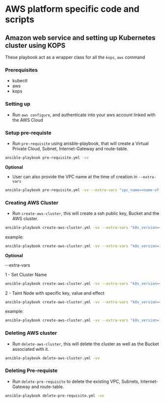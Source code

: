 # AWS platform specific code and scripts

## Amazon web service and setting up Kubernetes cluster using KOPS

These playbook act as a wrapper class for all the `kops`, `aws`  command

### Prerequisites

- kubectl
- aws
- kops

### Setting up

- Run `aws configure`, and authenticate into your aws account linked with the AWS Cloud

### Setup pre-requiste

- Run `pre-requisite` using anisble-playbook, that will create a Virtual Private Cloud, Subnet, Internet-Gateway and route-table.

```bash
ansible-playbook pre-requisite.yml -vv
```

**Optional**

- User can also provide the VPC name at the time of creation in `--extra-vars`

```bash
ansible-playbook pre-requisite.yml -vv --extra-vars "vpc_name=<name-of-vpc>"
```

### Creating AWS Cluster

- Run `create-aws-cluster`, this will create a ssh public key, Bucket and the AWS cluster.

```bash
ansible-playbook create-aws-cluster.yml -vv --extra-vars "k8s_version=<Kubernetes_version>"
```

example:  

```bash
ansible-playbook create-aws-cluster.yml -vv --extra-vars "k8s_version=1.10.0"
```

**Optional**

--extra-vars

1 - Set Cluster Name

```bash
ansible-playbook create-aws-cluster.yml -vv --extra-vars "k8s_version=<Kubernetes_version> cluster_name=<name-of-cluster>"
```

2 - Taint Node with specific key, value and effect

```bash
ansible-playbook create-aws-cluster.yml -vv --extra-vars "k8s_version=<Kubernetes_version> taint_value=<key=value:effect>"
```

example:

```bash
ansible-playbook create-aws-cluster.yml -vv --extra-vars "k8s_version=1.10.0 taint_value=ak=av:NoSchedule"
```

### Deleting AWS cluster

- Run `delete-aws-cluster`, this will delete the cluster as well as the Bucket associated with it.

```bash
ansible-playbook delete-aws-cluster.yml -vv
```

### Deleting Pre-requiste

- Run `delete-pre-requisite` to delete the existing VPC, Subnets, Internet-Gateway and route-table.

```bash
ansible-playbook delete-pre-requisite.yml -vv
```